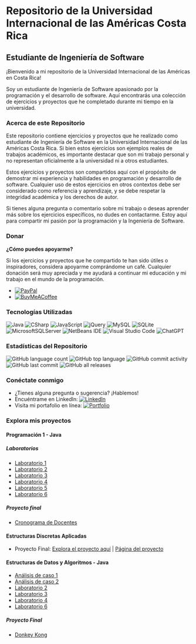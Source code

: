# Repositorio de la Universidad Internacional de las Américas Costa Rica

## Estudiante de Ingeniería de Software

¡Bienvenido a mi repositorio de la Universidad Internacional de las Américas en Costa Rica!

Soy un estudiante de Ingeniería de Software apasionado por la programación y el desarrollo de software. Aquí encontrarás una colección de ejercicios y proyectos que he completado durante mi tiempo en la universidad.

### Acerca de este Repositorio

Este repositorio contiene ejercicios y proyectos que he realizado como estudiante de Ingeniería de Software en la Universidad Internacional de las Américas Costa Rica. Si bien estos ejercicios son ejemplos reales de trabajos académicos, es importante destacar que son mi trabajo personal y no representan oficialmente a la universidad ni a otros estudiantes.

Estos ejercicios y proyectos son compartidos aquí con el propósito de demostrar mi experiencia y habilidades en programación y desarrollo de software. Cualquier uso de estos ejercicios en otros contextos debe ser considerado como referencia y aprendizaje, y se debe respetar la integridad académica y los derechos de autor.

Si tienes alguna pregunta o comentario sobre mi trabajo o deseas aprender más sobre los ejercicios específicos, no dudes en contactarme. Estoy aquí para compartir mi pasión por la programación y la Ingeniería de Software.

### Donar

**¿Cómo puedes apoyarme?**

Si los ejercicios y proyectos que he compartido te han sido útiles o inspiradores, considera apoyarme comprándome un café. Cualquier donación será muy apreciada y me ayudará a continuar mi educación y mi trabajo en el mundo de la programación.

- [![PayPal](https://img.shields.io/badge/PayPal-00457C?style=plastik&logo=paypal&logoColor=white)](https://paypal.me/migue304?country.x=CR&locale.x=es_XC)
- [![BuyMeACoffee](https://img.shields.io/badge/Buy%20Me%20a%20Coffee-ffdd00?plastik=for-the-badge&logo=buy-me-a-coffee&logoColor=black)](https://www.buymeacoffee.com/migue90092e)

### Tecnologías Utilizadas

![Java](https://img.shields.io/badge/java-%23ED8B00.svg?style=plastik&logo=java&logoColor=white)
![CSharp](https://img.shields.io/badge/chsarp-%23ED8B00.svg?style=plastik&logo=java&logoColor=white)
![JavaScript](https://img.shields.io/badge/javascript-%23323330.svg?style=plastik&logo=javascript&logoColor=%23F7DF1E)
![jQuery](https://img.shields.io/badge/jquery-%230769AD.svg?style=plastik&logo=jquery&logoColor=white)
![MySQL](https://img.shields.io/badge/mysql-%2300f.svg?style=plastik&logo=mysql&logoColor=white)
![SQLite](https://img.shields.io/badge/sqlite-%2307405e.svg?style=plastik&logo=sqlite&logoColor=white)
![MicrosoftSQLServer](https://img.shields.io/badge/Microsoft%20SQL%20Server-CC2927?style=plastik&logo=microsoft%20sql%20server&logoColor=white)
![NetBeans IDE](https://img.shields.io/badge/NetBeansIDE-1B6AC6.svg?style=plastik&logo=apache-netbeans-ide&logoColor=white)
![Visual Studio Code](https://img.shields.io/badge/Visual%20Studio%20Code-0078d7.svg?style=plastik&logo=visual-studio-code&logoColor=white)
![ChatGPT](https://img.shields.io/badge/chatGPT-74aa9c?style=plastik&logo=openai&logoColor=white)

### Estadísticas del Repositorio

![GitHub language count](https://img.shields.io/github/languages/count/bash20cu/Universidad?style=plastik)
![GitHub top language](https://img.shields.io/github/languages/top/bash20cu/Universidad?style=plastik)
![GitHub commit activity](https://img.shields.io/github/commit-activity/m/bash20cu/Universidad?style=plastik)
![GitHub last commit](https://img.shields.io/github/last-commit/bash20cu/Universidad?style=plastik)
![GitHub all releases](https://img.shields.io/github/downloads/bash20cu/Universidad/total?style=plastik)

### Conéctate conmigo

- ¿Tienes alguna pregunta o sugerencia? ¡Hablemos!
- Encuéntrame en LinkedIn: [![LinkedIn](https://img.shields.io/badge/linkedin-%230077B5.svg?style=plastik&logo=linkedin&logoColor=white)](https://www.linkedin.com/in/miguel1990/)
- Visita mi portafolio en línea: [![Portfolio](https://img.shields.io/badge/Portfolio-%23000000.svg?style=plastik&logo=firefox&logoColor=#FF7139)](https://bash20cu.github.io/Portfolio/)

### Explora mis proyectos

#### Programación 1 - Java

##### Laboratorios

- [Laboratorio 1](https://github.com/bash20cu/Universidad/tree/main/Programacion_1/Laboratorio_1)
- [Laboratorio 2](https://github.com/bash20cu/Universidad/tree/main/Programacion_1/Laboratorio_2)
- [Laboratorio 3](https://github.com/bash20cu/Universidad/tree/main/Programacion_1/Laboratorio_3)
- [Laboratorio 4](https://github.com/bash20cu/Universidad/tree/main/Programacion_1/Laboratorio_4)
- [Laboratorio 5](https://github.com/bash20cu/Universidad/tree/main/Programacion_1/Laboratorio_5)
- [Laboratorio 6](https://github.com/bash20cu/Universidad/tree/main/Programacion_1/Laboratorio_6)

##### Proyecto final

- [Cronograma de Docentes](https://github.com/bash20cu/Universidad/tree/main/Programacion_1/Proyecto_Final_Cronogramas_Docentes)

#### Estructuras Discretas Aplicadas

- Proyecto Final: [Explora el proyecto aquí](https://github.com/bash20cu/Universidad/tree/main/Proyecto_Matatica_Discreta) | [Página del proyecto](https://bash20cu.github.io/Universidad/Proyecto_Matatica_Discreta/AlgoritmoDijkstra/)

#### Estructuras de Datos y Algoritmos - Java

- [Análisis de caso 1](https://github.com/bash20cu/Universidad/tree/main/Estructuras_de_Datos_Algoritmos/Analisis_de_caso_1)
- [Análisis de caso 2](https://github.com/bash20cu/Universidad/tree/main/Estructuras_de_Datos_Algoritmos/Analisis_de_caso_2)
- [Laboratorio 2](https://github.com/bash20cu/Universidad/tree/main/Estructuras_de_Datos_Algoritmos/Laboratorio_2)
- [Laboratorio 3](https://github.com/bash20cu/Universidad/tree/main/Estructuras_de_Datos_Algoritmos/Laboratorio_3)
- [Laboratorio 4](https://github.com/bash20cu/Universidad/tree/main/Estructuras_de_Datos_Algoritmos/Laboratorio_4)
- [Laboratorio 6](https://github.com/bash20cu/Universidad/tree/main/Estructuras_de_Datos_Algoritmos/Laboratorio_6)

##### Proyecto Final

- [Donkey Kong](https://github.com/bash20cu/Universidad/tree/main/Estructuras_de_Datos_Algoritmos/Donkey_Kong)
